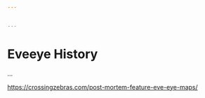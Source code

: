 ```yaml
---


---
```


<h1 id="eveeye-history">Eveeye History</h1>
<p>…</p>
<p><a href="https://crossingzebras.com/post-mortem-feature-eve-eye-maps/">https://crossingzebras.com/post-mortem-feature-eve-eye-maps/</a></p>

